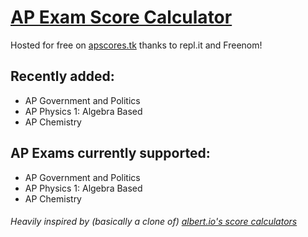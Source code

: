 # [AP Exam Score Calculator](https://apscores.tk)
Hosted for free on [apscores.tk](https://apscores.tk) thanks to repl.it and Freenom!
## Recently added:
- AP Government and Politics
- AP Physics 1: Algebra Based
- AP Chemistry
## AP Exams currently supported:
- AP Government and Politics
- AP Physics 1: Algebra Based
- AP Chemistry
###### Heavily inspired by (basically a clone of) [albert.io's score calculators](https://www.albert.io/blog/tools-calculators/)

